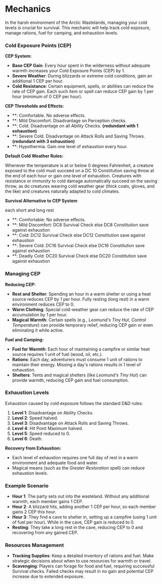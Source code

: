 # Mechanics

In the harsh environment of the Arctic Wastelands, managing your cold levels is crucial for survival. This mechanic will help track cold exposure, manage rations, fuel for camping, and exhaustion levels.

### Cold Exposure Points (CEP)

**CEP System:**

- **Base CEP Gain**: Every hour spent in the wilderness without adequate warmth increases your Cold Exposure Points (CEP) by 1.
- **Severe Weather**: During blizzards or extreme cold conditions, gain an additional 1 CEP per hour.
- **Cold Resistance**: Certain equipment, spells, or abilities can reduce the rate of CEP gain. Each such item or spell can reduce CEP gain by 1 per hour (minimum of 0 CEP per hour).

**CEP Thresholds and Effects:**

- **: Comfortable. No adverse effects.
- **: Mild Discomfort. Disadvantage on Perception checks.
- **: Cold. Disadvantage on all Ability Checks.  **(redundant with 1 exhaustion)**
- **: Severe Cold. Disadvantage on Attack Rolls and Saving Throws. **(redundant with 3 exhaustion)**
- **: Hypothermia. Gain one level of exhaustion every hour. 

**Default Cold Weather Rules:**

Whenever the temperature is at or below 0 degrees Fahrenheit, a creature exposed to the cold must succeed on a DC 10 Constitution saving throw at the end of each hour or gain one level of exhaustion. Creatures with resistance or immunity to cold damage automatically succeed on the saving throw, as do creatures wearing cold weather gear (thick coats, gloves, and the like) and creatures naturally adapted to cold climates.

**Survival Alternative to CEP System** 

each short and long rest

- **: Comfortable: No adverse effects.
- **: Mild Discomfort: DC8 Survival Check else DC8 Constitution save against exhaustion
- **: Cold: DC12 Survival Check else DC12 Constitution save against exhaustion
- **: Severe Cold: DC16 Survival Check else DC16 Constitution save against exhaustion
- **: Deadly Cold: DC20 Survival Check else DC20 Constitution save against exhaustion




### Managing CEP

**Reducing CEP:**

- **Rest and Shelter**: Spending an hour in a warm shelter or using a heat source reduces CEP by 1 per hour. Fully resting (long rest) in a warm environment reduces CEP to 0.
- **Warm Clothing**: Special cold-weather gear can reduce the rate of CEP accumulation by 1 per hour.
- **Magical Warmth**: Certain spells (e.g., *Leomund's Tiny Hut*, *Control Temperature*) can provide temporary relief, reducing CEP gain or even eliminating it while active.

**Fuel and Camping:**

- **Fuel for Warmth**: Each hour of maintaining a campfire or similar heat source requires 1 unit of fuel (wood, oil, etc.).
- **Rations**: Each day, adventurers must consume 1 unit of rations to maintain their energy. Missing a day's rations results in 1 level of exhaustion.
- **Shelters**: Tents and magical shelters (like *Leomund's Tiny Hut*) can provide warmth, reducing CEP gain and fuel consumption.

### Exhaustion Levels

Exhaustion caused by cold exposure follows the standard D&D rules:

1. **Level 1**: Disadvantage on Ability Checks.
2. **Level 2**: Speed halved.
3. **Level 3**: Disadvantage on Attack Rolls and Saving Throws.
4. **Level 4**: Hit Point Maximum halved.
5. **Level 5**: Speed reduced to 0.
6. **Level 6**: Death.

**Recovery from Exhaustion:**

- Each level of exhaustion requires one full day of rest in a warm environment and adequate food and water.
- Magical means (such as the *Greater Restoration* spell) can reduce exhaustion levels.

### Example Scenario

- **Hour 1**: The party sets out into the wasteland. Without any additional warmth, each member gains 1 CEP.
- **Hour 2**: A blizzard hits, adding another 1 CEP per hour, so each member gains 2 CEP this hour.
- **Hour 3**: They find a cave to shelter in, setting up a campfire (using 1 unit of fuel per hour). While in the cave, CEP gain is reduced to 0.
- **Resting**: They take a long rest in the cave, reducing CEP to 0 and recovering from any gained CEP.

### Resources Management

- **Tracking Supplies**: Keep a detailed inventory of rations and fuel. Make strategic decisions about when to use resources for warmth or travel.
- **Scavenging**: Players can forage for food and fuel, requiring successful Survival checks. Failed checks may result in no gain and potential CEP increase due to extended exposure.
